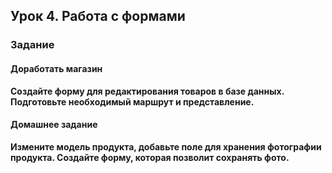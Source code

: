 ## Урок 4. Работа с формами

### Задание
#### Доработать магазин
**Создайте форму для редактирования товаров в базе данных.**
**Подготовьте необходимый маршрут и представление.**

#### Домашнее задание
**Измените модель продукта, добавьте поле для хранения фотографии продукта. Создайте форму, которая позволит сохранять фото.**

